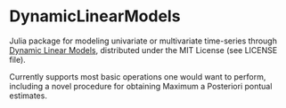 # DynamicLinearModels

Julia package for modeling univariate or multivariate time-series through [Dynamic Linear Models](https://archive.org/details/WestM.HarrisonJ.BayesianForecastingAndDynamicModels/page/n13), distributed under the MIT License (see LICENSE file).

Currently supports most basic operations one would want to perform, including a novel procedure for obtaining Maximum a Posteriori pontual estimates.
